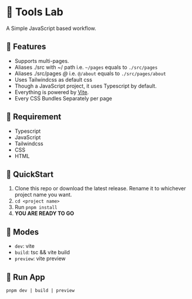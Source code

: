 # :eyes: Tools Lab

A Simple JavaScript based workflow.

## :balloon: Features

- Supports multi-pages.
- Aliases ./src with ~/ path i.e. `~/pages` equals to `./src/pages`
- Aliases ./src/pages _@_ i.e. `@/about` equals to `./src/pages/about`
- Uses Tailwindcss as default css
- Though a JavaScript project, it uses Typescript by default.
- Everything is powered by [Vite](https://vitejs.dev/).
- Every CSS Bundles Separately per page

## :anger: Requirement

- Typescript
- JavaScript
- Tailwindcss
- CSS
- HTML

## :scroll: QuickStart

1. Clone this repo or download the latest release. Rename it to whichever project name you want.
2. `cd <project name>`
3. Run `pnpm install`
4. **YOU ARE READY TO GO**

## :volcano: Modes

- `dev`: vite
- `build`: tsc && vite build
- `preview`: vite preview

## :runner: Run App

`pnpm dev | build | preview`
